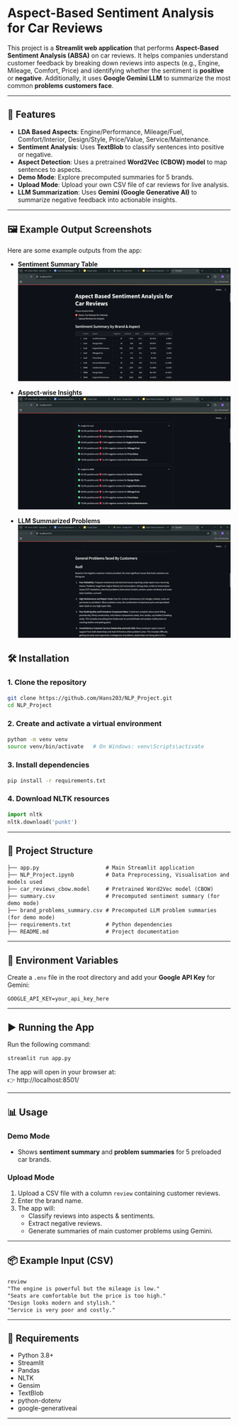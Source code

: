 # Aspect-Based Sentiment Analysis for Car Reviews

This project is a **Streamlit web application** that performs **Aspect-Based Sentiment Analysis (ABSA)** on car reviews. 
It helps companies understand customer feedback by breaking down reviews into aspects (e.g., Engine, Mileage, Comfort, Price) 
and identifying whether the sentiment is **positive** or **negative**. Additionally, it uses **Google Gemini LLM** to 
summarize the most common **problems customers face**.

---

## 🚀 Features
- **LDA Based Aspects**: Engine/Performance, Mileage/Fuel, Comfort/Interior, Design/Style, Price/Value, Service/Maintenance.
- **Sentiment Analysis**: Uses **TextBlob** to classify sentences into positive or negative.
- **Aspect Detection**: Uses a pretrained **Word2Vec (CBOW) model** to map sentences to aspects.
- **Demo Mode**: Explore precomputed summaries for 5 brands.
- **Upload Mode**: Upload your own CSV file of car reviews for live analysis.
- **LLM Summarization**: Uses **Gemini (Google Generative AI)** to summarize negative feedback into actionable insights.

---

## 🖼️ Example Output Screenshots  

Here are some example outputs from the app:  

- **Sentiment Summary Table**  
  ![Sentiment Summary](images/sentiment_summary.png)  

- **Aspect-wise Insights**  
  ![Aspect Insights](images/insights.png)  

- **LLM Summarized Problems**  
  ![Problem Summary](images/problem_summary.png)  

## 🛠️ Installation

### 1. Clone the repository
```bash
git clone https://github.com/Hans203/NLP_Project.git
cd NLP_Project
```

### 2. Create and activate a virtual environment
```bash
python -m venv venv
source venv/bin/activate   # On Windows: venv\Scripts\activate
```

### 3. Install dependencies
```bash
pip install -r requirements.txt
```

### 4. Download NLTK resources
```python
import nltk
nltk.download('punkt')
```

---

## 📂 Project Structure
```
├── app.py                     # Main Streamlit application
├── NLP_Project.ipynb          # Data Preprocessing, Visualisation and models used
├── car_reviews_cbow.model     # Pretrained Word2Vec model (CBOW)
├── summary.csv                # Precomputed sentiment summary (for demo mode)
├── brand_problems_summary.csv # Precomputed LLM problem summaries (for demo mode)
├── requirements.txt           # Python dependencies
├── README.md                  # Project documentation
```

---

## 🔑 Environment Variables

Create a `.env` file in the root directory and add your **Google API Key** for Gemini:
```
GOOGLE_API_KEY=your_api_key_here
```

---

## ▶️ Running the App

Run the following command:
```bash
streamlit run app.py
```

The app will open in your browser at:  
👉 http://localhost:8501/

---

## 📊 Usage

### Demo Mode
- Shows **sentiment summary** and **problem summaries** for 5 preloaded car brands.

### Upload Mode
1. Upload a CSV file with a column `review` containing customer reviews.
2. Enter the brand name.
3. The app will:
   - Classify reviews into aspects & sentiments.
   - Extract negative reviews.
   - Generate summaries of main customer problems using Gemini.

---

## 📦 Example Input (CSV)
```csv
review
"The engine is powerful but the mileage is low."
"Seats are comfortable but the price is too high."
"Design looks modern and stylish."
"Service is very poor and costly."
```

---

## 📌 Requirements
- Python 3.8+
- Streamlit
- Pandas
- NLTK
- Gensim
- TextBlob
- python-dotenv
- google-generativeai

---

